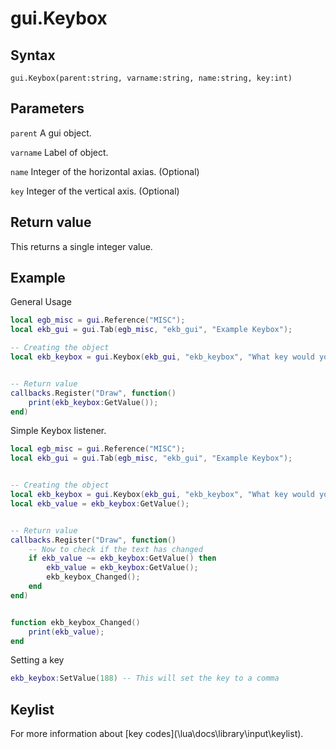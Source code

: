 # gui.Keybox

## Syntax
```
gui.Keybox(parent:string, varname:string, name:string, key:int)
```

## Parameters
```parent``` A gui object.

```varname``` Label of object.

```name``` Integer of the horizontal axias. (Optional)

```key``` Integer of the vertical axis. (Optional)

## Return value
This returns a single integer value.


## Example
General Usage
```lua
local egb_misc = gui.Reference("MISC");
local ekb_gui = gui.Tab(egb_misc, "ekb_gui", "Example Keybox");

-- Creating the object
local ekb_keybox = gui.Keybox(ekb_gui, "ekb_keybox", "What key would you like", 0);


-- Return value
callbacks.Register("Draw", function()
	print(ekb_keybox:GetValue());
end)

```

Simple Keybox listener.
```lua
local egb_misc = gui.Reference("MISC");
local ekb_gui = gui.Tab(egb_misc, "ekb_gui", "Example Keybox");


-- Creating the object
local ekb_keybox = gui.Keybox(ekb_gui, "ekb_keybox", "What key would you like", 0);
local ekb_value = ekb_keybox:GetValue();


-- Return value
callbacks.Register("Draw", function()
	-- Now to check if the text has changed
	if ekb_value ~= ekb_keybox:GetValue() then
		ekb_value = ekb_keybox:GetValue();
		ekb_keybox_Changed();
	end
end)


function ekb_keybox_Changed()
	print(ekb_value);
end
```

Setting a key
```lua
ekb_keybox:SetValue(188) -- This will set the key to a comma
```

## Keylist
For more information about [key codes](\lua\docs\library\input\keylist\).
